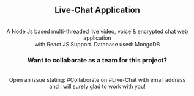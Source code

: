 <div align="center">
 <h2>Live-Chat Application</h2><br />
 A Node Js based multi-threaded live video, voice & encrypted chat web application<br />
 with React JS Support.
 Database used: MongoDB<br />
 <h3>Want to collaborate as a team for this project?</h3><br />
 Open an issue stating: #Collaborate on #Live-Chat with email address<br />
 and i will surely glad to work with you!
</div>
